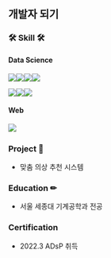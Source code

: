 ## 개발자 되기



### 🛠 Skill 🛠

#### Data Science

<img src="https://img.shields.io/badge/Python-3776AB?style=for-the-badge&logo=python&logoColor=white"><img src="https://img.shields.io/badge/pandas-150458?style=for-the-badge&logo=pandas&logoColor=white"><img src="https://img.shields.io/badge/Numpy-013243?style=for-the-badge&logo=numpy&logoColor=white"><img src="https://img.shields.io/badge/Scipy-8CAAE6?style=for-the-badge&logo=scipy&logoColor=white">

<img src="https://img.shields.io/badge/Scikit-learn-F7931E?style=for-the-badge&logo=scikitlearn&logoColor=white"><img src="https://img.shields.io/badge/Pytorch-EE4C2C?style=for-the-badge&logo=pytorch&logoColor=white"><img src="https://img.shields.io/badge/OpenCV-Python-5C3EE8?style=for-the-badge&logo=opencv&logoColor=white">



#### Web

<img src="https://img.shields.io/badge/Django-092E20?style=for-the-badge&logo=django&logoColor=white" align="Left"><br>


### Project 📒

- 맞춤 의상 추천 시스템

### Education ✏

- 서울 세종대 기계공학과 전공



### Certification

- 2022.3 ADsP 취득

